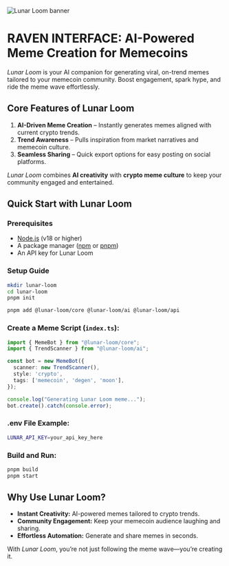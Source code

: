 ![Lunar Loom banner]([https://github.com/Devhubexe/LunarLoom/blob/d4542f6c71a53dbf6a28b956cf8ed4660a7dab8e/Lunar%20Loom.png](https://github.com/Devhubexe/Raven/blob/e20b95ebe4bd0a957b3795489e08ed10c3c71e66/image.png))

# RAVEN INTERFACE: AI-Powered Meme Creation for Memecoins

*Lunar Loom* is your AI companion for generating viral, on-trend memes tailored to your memecoin community. Boost engagement, spark hype, and ride the meme wave effortlessly.

## **Core Features of Lunar Loom**
1. **AI-Driven Meme Creation** – Instantly generates memes aligned with current crypto trends.
2. **Trend Awareness** – Pulls inspiration from market narratives and memecoin culture.
3. **Seamless Sharing** – Quick export options for easy posting on social platforms.

*Lunar Loom* combines **AI creativity** with **crypto meme culture** to keep your community engaged and entertained.

## **Quick Start with Lunar Loom**
### **Prerequisites**
- [Node.js](https://nodejs.org/) (v18 or higher)
- A package manager ([npm](https://www.npmjs.com/) or [pnpm](https://pnpm.io/))
- An API key for Lunar Loom

### **Setup Guide**
```bash
mkdir lunar-loom
cd lunar-loom
pnpm init
```
```bash
pnpm add @lunar-loom/core @lunar-loom/ai @lunar-loom/api
```
### **Create a Meme Script** (`index.ts`):
```typescript
import { MemeBot } from "@lunar-loom/core";
import { TrendScanner } from "@lunar-loom/ai";

const bot = new MemeBot({
  scanner: new TrendScanner(),
  style: 'crypto',
  tags: ['memecoin', 'degen', 'moon'],
});

console.log("Generating Lunar Loom meme...");
bot.create().catch(console.error);
```
### **.env File Example:**
```bash
LUNAR_API_KEY=your_api_key_here
```
### **Build and Run:**
```bash
pnpm build
pnpm start
```

## **Why Use Lunar Loom?**
- **Instant Creativity:** AI-powered memes tailored to crypto trends.
- **Community Engagement:** Keep your memecoin audience laughing and sharing.
- **Effortless Automation:** Generate and share memes in seconds.

With *Lunar Loom*, you’re not just following the meme wave—you’re creating it.



